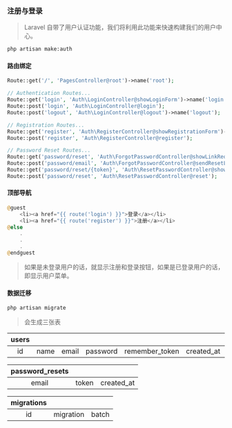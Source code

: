 ### 注册与登录

> Laravel 自带了用户认证功能，我们将利用此功能来快速构建我们的用户中心。

```bash 
php artisan make:auth
```

#### 路由绑定
```php
Route::get('/', 'PagesController@root')->name('root');

// Authentication Routes...
Route::get('login', 'Auth\LoginController@showLoginForm')->name('login');
Route::post('login', 'Auth\LoginController@login');
Route::post('logout', 'Auth\LoginController@logout')->name('logout');

// Registration Routes...
Route::get('register', 'Auth\RegisterController@showRegistrationForm')->name('register');
Route::post('register', 'Auth\RegisterController@register');

// Password Reset Routes...
Route::get('password/reset', 'Auth\ForgotPasswordController@showLinkRequestForm')->name('password.request');
Route::post('password/email', 'Auth\ForgotPasswordController@sendResetLinkEmail')->name('password.email');
Route::get('password/reset/{token}', 'Auth\ResetPasswordController@showResetForm')->name('password.reset');
Route::post('password/reset', 'Auth\ResetPasswordController@reset');
```

#### 顶部导航
```php
@guest
    <li><a href="{{ route('login') }}">登录</a></li>
    <li><a href="{{ route('register') }}">注册</a></li>
@else
    .
    .
    .
@endguest
```
> 如果是未登录用户的话，就显示注册和登录按钮，如果是已登录用户的话，即显示用户菜单。

#### 数据迁移
```bash
php artisan migrate
```

> 会生成三张表

| 	users   |   |  |  |  |  |  | 
|:----:|:----:|:----:|:----:|:----:|:----:|:----:|
| 	id   | name  | email | password | remember_token | created_at | updated_at | 

| password_resets |   |   | 
|:----:|:----:|:----:|
| email | token | created_at  | 

| migrations |   |   | 
|:----:|:----:|:----:|
| id | migration | batch | 